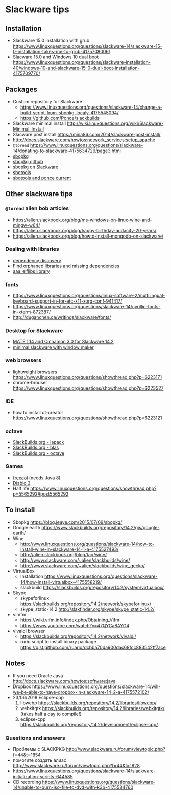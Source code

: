 
# Slackware tips

## Installation
* Slackware 15.0 installation with grub <https://www.linuxquestions.org/questions/slackware-14/slackware-15-0-installation-takes-me-to-grub-4175708006/>
* Slacware 15.0 and Windows 10 dual boot <https://www.linuxquestions.org/questions/slackware-installation-40/windows-10-and-slackware-15-0-dual-boot-installation-4175709770/>

## Packages
* Custom repository for Slackware
  * <https://www.linuxquestions.org/questions/slackware-14/change-a-build-script-from-sbopkg-localy-4175545094/>
  * <https://github.com/Ponce/slackbuilds>
* Slackware minimal install     <http://wiki.linuxquestions.org/wiki/Slackware-Minimal_Install>
* Slacware post install         <https://mina86.com/2014/slackware-post-install/>
* <http://docs.slackware.com/howtos:network_services:setup_apache>
* `@toread` <https://www.linuxquestions.org/questions/slackware-14/donating-to-slackware-4175634729/page3.html>
* [sbopkg](https://sbopkg.org/)
* [sbopkg github](https://github.com/sbopkg/sbopkg)
* [sbopkg on Slackware](https://blog.jeaye.com/2015/07/09/sbopkg/)
* [sbotools](https://github.com/pink-mist/sbotools)
* [sbotools and ponce current](https://www.linuxquestions.org/questions/slackware-14/how-to-setup-sbotools-conf-for-ponce%27s-current-repository-and-slackpkg-config-4175589914/)

## Other slackware tips

### `@toread` alien bob articles
* <https://alien.slackbook.org/blog/ms-windows-on-linux-wine-and-mingw-w64/>
* <https://alien.slackbook.org/blog/happy-birthday-audacity-20-years/>
* <https://alien.slackbook.org/blog/howto-install-mongodb-on-slackware/>

### Dealing with libraries
* [dependency discovery](https://www.slackwiki.com/Dependency_Discovery)
* [Find orphaned libraries and missing dependencies](https://www.linuxquestions.org/questions/slackware-14/slack-script-to-detect-orphaned-libraries-broken-lib-links-missing-dependencies-794133/)
* [aaa_elflibs library](https://www.linuxquestions.org/questions/slackware-14/managing-the-aaa_elflibs-package-4175537158/)

### fonts
* <https://www.linuxquestions.org/questions/linux-software-2/multilingual-keyboard-support-in-for-etc-x11-xorg-conf-941417/>
* <https://www.linuxquestions.org/questions/slackware-14/cyrillic-fonts-in-xterm-872387/>
* <http://duganchen.ca/writings/slackware/fonts/>

### Desktop for Slackware
* [MATE 1.14 and Cinnamon 3.0 for Slackware 14.2](https://www.linuxquestions.org/questions/slackware-14/mate-1-14-and-cinnamon-3-0-for-slackware-14-2-a-4175583722/)
* [minimal slackware with window maker](https://www.linuxquestions.org/questions/slackware-14/this-is-my-slackware-desktop-725754/page309.html#post6232514)

### web browsers
* lightweight browsers <https://www.linuxquestions.org/questions/showthread.php?p=6223171>
* chrome-brouser <https://www.linuxquestions.org/questions/showthread.php?p=6223527>

### IDE
* how to install qt-creator <https://www.linuxquestions.org/questions/showthread.php?p=6223121>

### octave
* [SlackBuilds.org - lapack](https://slackbuilds.org/repository/14.2/libraries/lapack/)
* [SlackBuilds.org - blas](https://slackbuilds.org/repository/14.2/libraries/blas/)
* [SlackBuilds.org - octave](https://slackbuilds.org/repository/14.2/academic/octave/)

### Games
* [freecol](http://www.freecol.org/) (needs Java 8)
* [Diablo 3](http://alien.slackbook.org/blog/installing-diablo-3-on-slackware-linux/)
* Half life                 https://www.linuxquestions.org/questions/showthread.php?p=5565292#post5565292

## To install

* Sbopkg                    https://blog.jeaye.com/2015/07/09/sbopkg/
* Google earth              https://www.slackbuilds.org/repository/14.2/gis/google-earth/
* Wine
  * http://www.linuxquestions.org/questions/slackware-14/how-to-install-wine-in-slackware-14-1-a-4175527493/
  * http://alien.slackbook.org/blog/tag/wine/
  * http://www.slackware.com/~alien/slackbuilds/wine/
  * http://www.slackware.com/~alien/slackbuilds/wine_gecko/
* VirtualBox
  * Installation            https://www.linuxquestions.org/questions/slackware-14/how-install-virtualbox-4175558219/
  * slackbuild              https://slackbuilds.org/repository/14.2/system/virtualbox/
* Skype
  * skypeforlinux           https://slackbuilds.org/repository/14.2/network/skypeforlinux/
  * skype_static-14.2       http://slakfinder.org/skype/skype_static-14.2/
* vimfm
  * <https://wiki.vifm.info/index.php/Obtaining_Vifm>
  * <https://www.youtube.com/watch?v=47QYCa8AYG4>
* vivaldi browser
    * <https://slackbuilds.org/repository/14.2/network/vivaldi/>
    * rurio script to install binary package <https://gist.github.com/ruario/dcbba70da900dac68fcc883542ff7ace>

## Notes

* If you need Oracle Java   <http://docs.slackware.com/howtos:software:java>
* Dropbox               https://www.linuxquestions.org/questions/slackware-14/will-we-be-able-to-have-dropbox-in-slackware-14-2-a-4175572102/
* 23/06/2018 Eclipse-cpp
  1. libwebp	    https://slackbuilds.org/repository/14.2/libraries/libwebp/
  2. webkitgtk	    https://slackbuilds.org/repository/14.2/libraries/webkitgtk/	(takes half a day to compile!)
  3. eclipse-cpp    https://slackbuilds.org/repository/14.2/development/eclipse-cpp/

### Questions and answers
* Проблемы с SLACKPKG           http://www.slackware.ru/forum/viewtopic.php?f=44&t=1854
* помогите создать алиас        http://www.slackware.ru/forum/viewtopic.php?f=44&t=1828
* https://www.linuxquestions.org/questions/slackware-14/slackware-initialization-scripts-644585
* CD recording                  https://www.linuxquestions.org/questions/slackware-14/unable-to-burn-iso-file-to-dvd-with-k3b-4175584760


